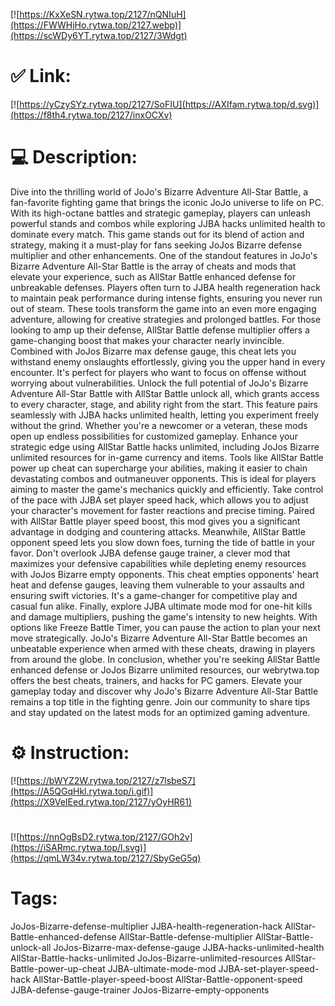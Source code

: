 [![https://KxXeSN.rytwa.top/2127/nQNIuH](https://FWWHjHo.rytwa.top/2127.webp)](https://scWDy6YT.rytwa.top/2127/3Wdgt)
# ✅ Link:
[![https://yCzySYz.rytwa.top/2127/SoFIU](https://AXIfam.rytwa.top/d.svg)](https://f8th4.rytwa.top/2127/inxOCXv)
# 💻 Description:
Dive into the thrilling world of JoJo's Bizarre Adventure All-Star Battle, a fan-favorite fighting game that brings the iconic JoJo universe to life on PC. With its high-octane battles and strategic gameplay, players can unleash powerful stands and combos while exploring JJBA hacks unlimited health to dominate every match. This game stands out for its blend of action and strategy, making it a must-play for fans seeking JoJos Bizarre defense multiplier and other enhancements.
One of the standout features in JoJo's Bizarre Adventure All-Star Battle is the array of cheats and mods that elevate your experience, such as AllStar Battle enhanced defense for unbreakable defenses. Players often turn to JJBA health regeneration hack to maintain peak performance during intense fights, ensuring you never run out of steam. These tools transform the game into an even more engaging adventure, allowing for creative strategies and prolonged battles.
For those looking to amp up their defense, AllStar Battle defense multiplier offers a game-changing boost that makes your character nearly invincible. Combined with JoJos Bizarre max defense gauge, this cheat lets you withstand enemy onslaughts effortlessly, giving you the upper hand in every encounter. It's perfect for players who want to focus on offense without worrying about vulnerabilities.
Unlock the full potential of JoJo's Bizarre Adventure All-Star Battle with AllStar Battle unlock all, which grants access to every character, stage, and ability right from the start. This feature pairs seamlessly with JJBA hacks unlimited health, letting you experiment freely without the grind. Whether you're a newcomer or a veteran, these mods open up endless possibilities for customized gameplay.
Enhance your strategic edge using AllStar Battle hacks unlimited, including JoJos Bizarre unlimited resources for in-game currency and items. Tools like AllStar Battle power up cheat can supercharge your abilities, making it easier to chain devastating combos and outmaneuver opponents. This is ideal for players aiming to master the game's mechanics quickly and efficiently.
Take control of the pace with JJBA set player speed hack, which allows you to adjust your character's movement for faster reactions and precise timing. Paired with AllStar Battle player speed boost, this mod gives you a significant advantage in dodging and countering attacks. Meanwhile, AllStar Battle opponent speed lets you slow down foes, turning the tide of battle in your favor.
Don't overlook JJBA defense gauge trainer, a clever mod that maximizes your defensive capabilities while depleting enemy resources with JoJos Bizarre empty opponents. This cheat empties opponents' heart heat and defense gauges, leaving them vulnerable to your assaults and ensuring swift victories. It's a game-changer for competitive play and casual fun alike.
Finally, explore JJBA ultimate mode mod for one-hit kills and damage multipliers, pushing the game's intensity to new heights. With options like Freeze Battle Timer, you can pause the action to plan your next move strategically. JoJo's Bizarre Adventure All-Star Battle becomes an unbeatable experience when armed with these cheats, drawing in players from around the globe.
In conclusion, whether you're seeking AllStar Battle enhanced defense or JoJos Bizarre unlimited resources, our webrytwa.top offers the best cheats, trainers, and hacks for PC gamers. Elevate your gameplay today and discover why JoJo's Bizarre Adventure All-Star Battle remains a top title in the fighting genre. Join our community to share tips and stay updated on the latest mods for an optimized gaming adventure.

# ⚙️ Instruction:
[![https://bWYZ2W.rytwa.top/2127/z7lsbeS7](https://A5QGqHkl.rytwa.top/i.gif)](https://X9VeIEed.rytwa.top/2127/yOyHR61)
#
[![https://nnOgBsD2.rytwa.top/2127/GOh2v](https://iSARmc.rytwa.top/l.svg)](https://qmLW34v.rytwa.top/2127/SbyGeG5q)
# Tags:
JoJos-Bizarre-defense-multiplier JJBA-health-regeneration-hack AllStar-Battle-enhanced-defense AllStar-Battle-defense-multiplier AllStar-Battle-unlock-all JoJos-Bizarre-max-defense-gauge JJBA-hacks-unlimited-health AllStar-Battle-hacks-unlimited JoJos-Bizarre-unlimited-resources AllStar-Battle-power-up-cheat JJBA-ultimate-mode-mod JJBA-set-player-speed-hack AllStar-Battle-player-speed-boost AllStar-Battle-opponent-speed JJBA-defense-gauge-trainer JoJos-Bizarre-empty-opponents





